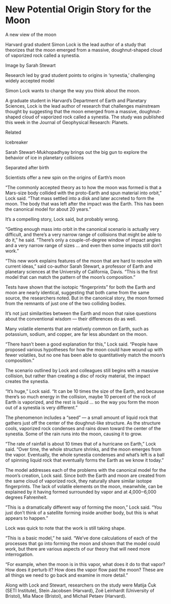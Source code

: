 # New Potential Origin Story for the Moon

A new view of the moon

Harvard grad student Simon Lock is the lead author of a study that theorizes that the moon emerged from a massive, doughnut-shaped cloud of vaporized rock called a synestia.

Image by Sarah Stewart

Research led by grad student points to origins in ‘synestia,’ challenging widely accepted model

Simon Lock wants to change the way you think about the moon.

A graduate student in Harvard’s Department of Earth and Planetary Sciences, Lock is the lead author of research that challenges mainstream thought by suggesting that the moon emerged from a massive, doughnut-shaped cloud of vaporized rock called a synestia. The study was published this week in the Journal of Geophysical Research: Planets.

Related

Icebreaker

Sarah Stewart-Mukhopadhyay brings out the big gun to explore the behavior of ice in planetary collisions

Separated after birth

Scientists offer a new spin on the origins of Earth’s moon

“The commonly accepted theory as to how the moon was formed is that a Mars-size body collided with the proto-Earth and spun material into orbit,” Lock said. “That mass settled into a disk and later accreted to form the moon. The body that was left after the impact was the Earth. This has been the canonical model for about 20 years.”

It’s a compelling story, Lock said, but probably wrong.

“Getting enough mass into orbit in the canonical scenario is actually very difficult, and there’s a very narrow range of collisions that might be able to do it,” he said. “There’s only a couple-of-degree window of impact angles and a very narrow range of sizes … and even then some impacts still don’t work.”

“This new work explains features of the moon that are hard to resolve with current ideas,” said co-author Sarah Stewart, a professor of Earth and planetary sciences at the University of California, Davis. “This is the first model that can match the pattern of the moon’s composition.”

Tests have shown that the isotopic “fingerprints” for both the Earth and moon are nearly identical, suggesting that both came from the same source, the researchers noted. But in the canonical story, the moon formed from the remnants of just one of the two colliding bodies.

It’s not just similarities between the Earth and moon that raise questions about the conventional wisdom — their differences do as well.

Many volatile elements that are relatively common on Earth, such as potassium, sodium, and copper, are far less abundant on the moon.

“There hasn’t been a good explanation for this,” Lock said. “People have proposed various hypotheses for how the moon could have wound up with fewer volatiles, but no one has been able to quantitatively match the moon’s composition.”

The scenario outlined by Lock and colleagues still begins with a massive collision, but rather than creating a disc of rocky material, the impact creates the synestia.

“It’s huge,” Lock said. “It can be 10 times the size of the Earth, and because there’s so much energy in the collision, maybe 10 percent of the rock of Earth is vaporized, and the rest is liquid … so the way you form the moon out of a synestia is very different.”

The phenomenon includes a “seed” — a small amount of liquid rock that gathers just off the center of the doughnut-like structure. As the structure cools, vaporized rock condenses and rains down toward the center of the synestia. Some of the rain runs into the moon, causing it to grow.

“The rate of rainfall is about 10 times that of a hurricane on Earth,” Lock said. “Over time, the whole structure shrinks, and the moon emerges from the vapor. Eventually, the whole synestia condenses and what’s left is a ball of spinning liquid rock that eventually forms the Earth as we know it today.”

The model addresses each of the problems with the canonical model for the moon’s creation, Lock said. Since both the Earth and moon are created from the same cloud of vaporized rock, they naturally share similar isotope fingerprints. The lack of volatile elements on the moon, meanwhile, can be explained by it having formed surrounded by vapor and at 4,000‒6,000 degrees Fahrenheit.

“This is a dramatically different way of forming the moon,” Lock said. “You just don’t think of a satellite forming inside another body, but this is what appears to happen.”

Lock was quick to note that the work is still taking shape.

“This is a basic model,” he said. “We’ve done calculations of each of the processes that go into forming the moon and shown that the model could work, but there are various aspects of our theory that will need more interrogation.

“For example, when the moon is in this vapor, what does it do to that vapor? How does it perturb it? How does the vapor flow past the moon? These are all things we need to go back and examine in more detail.”

Along with Lock and Stewart, researchers on the study were Matija Ćuk (SETI Institute), Stein Jacobsen (Harvard), Zoë Leinhardt (University of Bristol), Mia Mace (Bristol), and Michail Petaev (Harvard).

